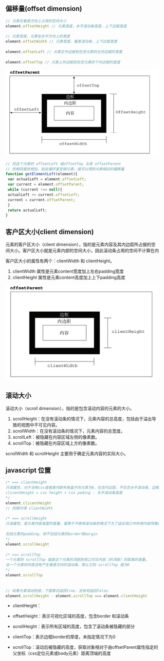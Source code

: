 
## 偏移量(offset dimension)
```js
// 元素在垂直方向上占用的空间大小
element.offsetHeight // 元素高度，水平滚动条高度，上下边框高度

// 元素宽度，元素在水平方向上的宽度
element.offsetWidth // 元素宽度，垂直滚动条，上下边框宽度

element.offsetLeft // 元素左外边框到包含元素的左内边框的宽度

element.offsetTop // 元素上外边框到包含元素的下内边框的宽度
```
![](./元素偏移量.png)

```js
// 将这个元素的 offsetLeft 或offsetTop 与其 offsetParent
// 的相同属性相加，如此循环直至根元素，就可以得到元素相应的偏移量
function getElementLeft(element){
 var actualLeft = element.offsetLeft;
 var current = element.offsetParent;
 while (current !== null){
 actualLeft += current.offsetLeft;
 current = current.offsetParent;
 }
 return actualLeft;
} 
```

## 客户区大小(client dimension)
元素的客户区大小（client dimension），指的是元素内容及其内边距所占据的空间大小。客户区大小就是元素内部的空间大小，因此滚动条占用的空间不计算在内

客户区大小的属性有两个：clientWidth 和 clientHeight。
1. clientWidth 属性是元素content宽度加上左右padding宽度
2. clientHeight 属性是元素content高度加上上下padding高度

![](./元素客户区.png)


## 滚动大小
滚动大小（scroll dimension），指的是包含滚动内容的元素的大小。

1. scrollHeight：在没有滚动条的情况下，元素内容的总高度，包括由于溢出导致的视图中不可见内容。
2. scrollWidth：在没有滚动条的情况下，元素内容的总宽度。
3. scrollLeft：被隐藏在内容区域左侧的像素数。
4. scrollTop：被隐藏在内容区域上方的像素数。

scrollWidth 和 scrollHeight 主要用于确定元素内容的实际大小。


## javascript 位置
```js
/* === clientHeight
只读属性，对于没有css或者是内联布局盒子的元素为0，包含内边距，不包含水平滚动条、边框和外边距
clicentHeight = css height + css pading - 水平滚动条高度
*/
element.clicentHeight
// 同理可得 clientWidth

/* === scrollHeight
只读属性，是元素内容高度的度量，值等于不使用滚动条的情况下为了适应视口中所用内容所需的最小高度

包括元素的padding，但不包括元素的border和margin
*/
element.scrollHeight

/* === scrollTop
一个元素的 scrollTop 值是这个元素的顶部到视口可见内容（的顶部）的距离的度量。
当一个元素的内容没有产生垂直方向的滚动条，那么它的 scrollTop 值为0
*/
element.scrollTop


// 如果元素滚动到底，下面等式返回true，没有则返回false.
element.scrollHeight - element.scrollTop === element.clientHeight
```
* clientHeight：

* offsetHeight：表示可视化区域的高度，包含border 和滚动条

* scrollHeight：表示所有区域的高度，包含了滚动条被隐藏的部分

* clientTop：表示边框border的厚度，未指定情况下为0
* scrollTop：滚动后被隐藏的高度，获取对象相对于由offsetParent属性指定的父坐标（css定位元素或body元素）距离顶端的高度